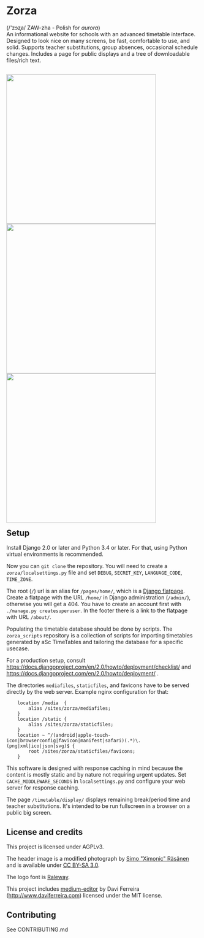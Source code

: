 # Zorza
(/'zɔʐa/ ZAW-zha - Polish for *aurora*)  
An informational website for schools with an advanced timetable interface.
Designed to look nice on many screens, be fast, comfortable to use, and solid.
Supports teacher substitutions, group absences, occasional schedule changes.
Includes a page for public displays and a tree of downloadable files/rich text.

<p style="float: left">
<img src="https://user-images.githubusercontent.com/35867657/50116506-4a59b180-0242-11e9-8762-03b7207a20dc.png" height="390px">
<img src="https://user-images.githubusercontent.com/35867657/50116513-4e85cf00-0242-11e9-8049-800552640229.png" height="390px">
<img src="https://user-images.githubusercontent.com/35867657/50116521-52b1ec80-0242-11e9-99a8-c2e8de836226.png" height="390px">
</p>

## Setup
Install Django 2.0 or later and Python 3.4 or later.
For that, using Python virtual environments is recommended.

Now you can `git clone` the repository.
You will need to create a `zorza/localsettings.py` file and set `DEBUG`,
`SECRET_KEY`, `LANGUAGE_CODE`, `TIME_ZONE`.

The root (`/`) url is an alias for `/pages/home/`, which is a [Django flatpage](https://docs.djangoproject.com/en/2.0/ref/contrib/flatpages/). Create a flatpage with the URL `/home/` in Django administration (`/admin/`), otherwise you will get a 404. You have to create an account first with `./manage.py createsuperuser`.
In the footer there is a link to the flatpage with URL `/about/`.

Populating the timetable database should be done by scripts. The `zorza_scripts` repository is a collection of scripts for importing timetables generated by aSc TimeTables and tailoring the database for a specific usecase.

For a production setup, consult
https://docs.djangoproject.com/en/2.0/howto/deployment/checklist/
and
https://docs.djangoproject.com/en/2.0/howto/deployment/
.

The directories `mediafiles`, `staticfiles`, and favicons have to be served directly by the web server. Example nginx configuration for that:

```
	location /media  {
		alias /sites/zorza/mediafiles;
	}
	location /static {
		alias /sites/zorza/staticfiles;
	}
	location ~ ^/(android|apple-touch-icon|browserconfig|favicon|manifest|safari)(.*)\.(png|xml|ico|json|svg)$ {
		root /sites/zorza/staticfiles/favicons;
	}
```

This software is designed with response caching in mind because the content is mostly static and by nature not requiring urgent updates. Set `CACHE_MIDDLEWARE_SECONDS` in `localsettings.py` and configure your web server for response caching.

The page `/timetable/display/` displays remaining break/period time and teacher substitutions. It's intended to be run fullscreen in a browser on a public big screen.

## License and credits
This project is licensed under AGPLv3.

The header image is a modified photograph by [Simo "Ximonic" Räsänen](https://commons.wikimedia.org/wiki/File:Aurora_borealis_above_Lyngenfjorden,_2012_March.jpg) and is available under [CC BY-SA 3.0](https://creativecommons.org/licenses/by-sa/3.0/deed.en).

The logo font is [Raleway](https://github.com/impallari/Raleway/).

This project includes [medium-editor](https://github.com/yabwe/medium-editor/) by Davi Ferreira (http://www.daviferreira.com) licensed under the MIT license.

## Contributing
See CONTRIBUTING.md
